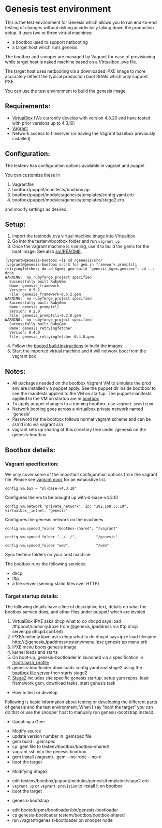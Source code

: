 # Genesis test environment

This is the test environment for Genesis which allows you to run
end-to-end testing of changes without risking accidentally taking down
the production setup. It uses two or three virtual machines:

* a bootbox used to support netbooting
* a target host which runs genesis

The bootbox and snooper are managed by Vagrant for ease of
provisioning while target host is naked machine based on a Virtualbox
.ova file.

The target host uses netbooting via a downloaded iPXE image to more
accurately reflect the typical production boot ROMs which only support
PXE.

You can use the test environment to build the genesis image.

## Requirements:

* [VirtualBox](https://www.virtualbox.org/wiki/Downloads) (We currently develop with version 4.3.20 and have tested with prior versions up to 4.3.10)
* [Vagrant](https://www.vagrantup.com/downloads.html)
* Network access to fileserver (or having the Vagrant basebox previously installed)

## Configuration:

The testenv has configuration options available in vagrant and puppet

You can customize these in

1. Vagrantfile
2. bootbox/puppet/manifests/bootbox.pp
3. bootbox/puppet/modules/genesis/templates/config.yaml.erb
4. bootbox/puppet/modules/genesis/templates/stage2.erb.

and modify settings as desired.

## Setup:

1. Import the testnode.ova virtual machine image into Virtualbox 
2. Go into the testenv/bootbox folder and run ```vagrant up```
3. Once the vagrant machine is running, use it to build the gems for the boot
   image. See also
   [src/README](https://github.com/tumblr/genesis/blob/master/src/README.md).
```
[vagrant@genesis-bootbox ~]$ cd /genesis/src/
[vagrant@genesis-bootbox src]$ for gem in framework promptcli retryingfetcher; do cd $gem; gem build "genesis_$gem.gemspec"; cd ..; done
WARNING:  no rubyforge_project specified
  Successfully built RubyGem
  Name: genesis_framework
  Version: 0.5.2
  File: genesis_framework-0.5.2.gem
WARNING:  no rubyforge_project specified
  Successfully built RubyGem
  Name: genesis_promptcli
  Version: 0.2.0
  File: genesis_promptcli-0.2.0.gem
WARNING:  no rubyforge_project specified
  Successfully built RubyGem
  Name: genesis_retryingfetcher
  Version: 0.4.0
  File: genesis_retryingfetcher-0.4.0.gem
```
4. Follow the [bootcd build
   instructions](https://github.com/tumblr/genesis/blob/master/bootcd/README.md)
   to build the images.
5. Start the imported virtual machine and it will network boot from the vagrant box

## Notes:

* All packages needed on the bootbox Vagrant VM to simulate the prod env are installed via puppet apply. See the puppet dir inside bootbox/ to see the manifests applied to the VM on startup. The puppet manifests applied to the VM on startup are in [bootbox](https://github.com/tumblr/genesis/tree/master/testenv/bootbox)
* To apply puppet changes to a running bootbox, use `vagrant provision`
* Network booting goes across a virtualbox private network named 'genesis'
* Password for the bootbox follows normal vagrant scheme and can be ssh'd into via vagrant ssh
* vagrant sets up sharing of this directory tree under /genesis on the genesis-bootbox

## Bootbox details:

### Vagrant specification:

We only cover some of the important configuration options from the vagrant file. Please see [vagrant docs](https://docs.vagrantup.com/v2/vagrantfile/) for an exhaustive list.

`config.vm.box = "sl-base-v4.3.10"`

Configures the vm to be brought up with sl-base-v4.3.10

`config.vm.network "private_network", ip: "192.168.33.10", virtualbox__intnet: "genesis" `

Configures the genesis network on the machines

`config.vm.synced_folder "bootbox-shared", "/vagrant"`

`config.vm.synced_folder "../../",         "/genesis"`

`config.vm.synced_folder "web",            "/web"`

Sync testenv folders on your host machine

The bootbox runs the following services:
* dhcp
* tftp
* a file server (serving static files over HTTP)

### Target startup details:

The following details have a line of descriptive text, details on what the bootbox service does, and other files under puppet/ which are involed

1. VirtualBox iPXE asks dhcp what to do
    dhcpd says load /tftpboot/undionly.kpxe from @genesis_ipaddress via tftp
    dhcp server.pp dhcpd.conf.erb
2. iPXE/undionly.kpxe asks dhcp what to do
    dhcpd says ipxe load filename http://@genesis_ipaddress/testenv/menu.ipxe
    genesis.pp menu.erb
3. iPXE menu boots genesis image
4. kernel loads and starts
5. On boot-up, genesis-bootloader in launched via a specification in [/root/.bash_profile](https://github.com/tumblr/genesis/blob/master/bootcd/rpms/genesis_scripts/src/root-bash_profile)
5. genesis-bootloader downloads config.yaml and stage2 using the [bootbox file server](https://github.com/tumblr/genesis/blob/master/testenv/bootbox/web/genesis.rb) then starts stage2
6. [Stage2](https://github.com/tumblr/genesis/blob/master/testenv/bootbox/puppet/modules/genesis/templates/stage2.erb.sample) includes site specific genesis startup.  setup yum repos, load framework gem, download tasks, start genesis task

* How to test or develop

Following is basic information about testing or developing the different parts of genesis and the test environment. When I say "boot the target" you can do that or use the snooper host to manually run genesis-bootstrap instead.

* Updating a Gem
 - Modify source
 - update version number in .gemspec file
 - gem build ...gemspec
 - cp .gem file to testenv/bootbox/bootbox-shared/
 - vagrant ssh into the genesis bootbox
 - gem install /vagrant/...gem --no-rdoc --no-ri
 - boot the target

* Modifying Stage2
 - edit testenv/bootbox/puppet/modules/genesis/templates/stage2.erb
 - ```vagrant up``` or ```vagrant provision``` to install it on bootbox
 - boot the target

* genesis-bootstrap
 - edit bootcd/rpms/bootloader/bin/genesis-bootloader
 - cp genesis-bootloader testenv/bootbox/bootbox-shared
 - run /vagrant/genesis-bootloader on snooper node
